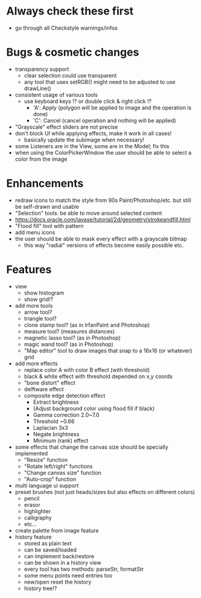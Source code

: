 # Always check these first
* go through all Checkstyle warnings/infos

# Bugs & cosmetic changes
* transparency support
    * clear selection could use transparent
    * any tool that uses setRGB() might need to be adjusted to use drawLine()
* consistent usage of various tools
    * use keyboard keys !? or double click & right click !?
        * 'A': Apply (polygon will be applied to image and the operation is done)
        * 'C': Cancel (cancel operation and nothing will be applied)
* "Grayscale" effect sliders are not precise
* don't block UI while applying effects, make it work in all cases!
    * basically update the subimage when necessary!
* some Listeners are in the View, some are in the Model; fix this
* when using the ColorPickerWindow the user should be able to select a color from the image

# Enhancements
* redraw icons to match the style from 90s Paint/Photoshop/etc. but still be self-drawn and usable
* "Selection" tools: be able to move around selected content
* https://docs.oracle.com/javase/tutorial/2d/geometry/strokeandfill.html
* "Flood fill" tool with pattern
* add menu icons
* the user should be able to mask every effect with a grayscale bitmap
    * this way "radial" versions of effects become easily possible etc.

# Features
* view
    * show histogram
    * show grid!?
* add more tools
    * arrow tool?
    * triangle tool?
    * clone stamp tool? (as in IrfanPaint and Photoshop)
    * measure tool? (measures distances)
    * magnetic lasso tool? (as in Photoshop)
    * magic wand tool? (as in Photoshop)
    * "Map editor" tool to draw images that snap to a 16x16 (or whatever) grid
* add more effects
    * replace color A with color B effect (with threshold)
    * black & white effect with threshold depended on x,y coords
    * "bone distort" effect
    * delftware effect
    * composite edge detection effect
        * Extract brightness
        * (Adjust background color using flood fill if black)
        * Gamma correction 2.0~7.0
        * Threshold ~0.66
        * Laplacian 3x3
        * Negate brightness
        * Minimum (rank) effect
* some effects that change the canvas size should be specially implemented
    * "Resize" function
    * "Rotate left/right" functions
    * "Change canvas size" function
    * "Auto-crop" function
* multi language ui support
* preset brushes (not just heads/sizes but also effects on different colors)
    * pencil
    * erasor
    * highlighter
    * calligraphy
    * etc...
* create palette from image feature
* history feature
    * stored as plain text
    * can be saved/loaded
    * can implement back/restore
    * can be shown in a history view
    * every tool has two methods: parseStr, formatStr
    * some menu points need entries too
    * new/open reset the history
    * history tree!?
